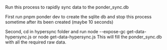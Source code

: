 Run this process to rapidly sync data to the ponder_sync.db

First run pnpm ponder dev to create the sqlite db and stop this process sometime after its been created (maybe 10 seconds)

Second, cd in hypersync folder and run node --expose-gc get-data-hypersync.js or node get-data-hypersync.js
This will fill the ponder_sync.db with all the required raw data.
